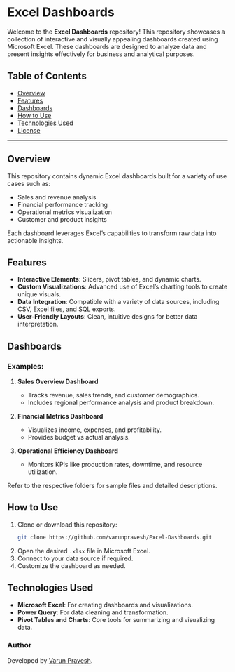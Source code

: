 # Excel Dashboards

Welcome to the **Excel Dashboards** repository! This repository showcases a collection of interactive and visually appealing dashboards created using Microsoft Excel. These dashboards are designed to analyze data and present insights effectively for business and analytical purposes.

## Table of Contents

- [Overview](#overview)
- [Features](#features)
- [Dashboards](#dashboards)
- [How to Use](#how-to-use)
- [Technologies Used](#technologies-used)
- [License](#license)

---

## Overview

This repository contains dynamic Excel dashboards built for a variety of use cases such as:

- Sales and revenue analysis
- Financial performance tracking
- Operational metrics visualization
- Customer and product insights

Each dashboard leverages Excel’s capabilities to transform raw data into actionable insights.

## Features

- **Interactive Elements**: Slicers, pivot tables, and dynamic charts.
- **Custom Visualizations**: Advanced use of Excel’s charting tools to create unique visuals.
- **Data Integration**: Compatible with a variety of data sources, including CSV, Excel files, and SQL exports.
- **User-Friendly Layouts**: Clean, intuitive designs for better data interpretation.

## Dashboards

### Examples:

1. **Sales Overview Dashboard**
   - Tracks revenue, sales trends, and customer demographics.
   - Includes regional performance analysis and product breakdown.

2. **Financial Metrics Dashboard**
   - Visualizes income, expenses, and profitability.
   - Provides budget vs actual analysis.

3. **Operational Efficiency Dashboard**
   - Monitors KPIs like production rates, downtime, and resource utilization.

Refer to the respective folders for sample files and detailed descriptions.

## How to Use

1. Clone or download this repository:
   ```bash
   git clone https://github.com/varunpravesh/Excel-Dashboards.git
   ```
2. Open the desired `.xlsx` file in Microsoft Excel.
3. Connect to your data source if required.
4. Customize the dashboard as needed.

## Technologies Used

- **Microsoft Excel**: For creating dashboards and visualizations.
- **Power Query**: For data cleaning and transformation.
- **Pivot Tables and Charts**: Core tools for summarizing and visualizing data.

### Author

Developed by [Varun Pravesh](https://github.com/varunpravesh).
